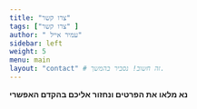 ```yaml
---
title: "צרו קשר"
tags: ["צרו קשר" ]
author: " עמיר אייל"
sidebar: left
weight: 5
menu: main
layout: "contact" # זה חשוב! נסביר בהמשך.
---
```


**נא מלאו את הפרטים ונחזור אליכם בהקדם האפשרי**